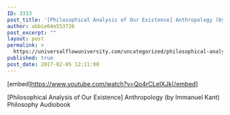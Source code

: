 ```yaml
---
ID: 3333
post_title: '[Philosophical Analysis of Our Existence] Anthropology (by Immanuel Kant) Audiobook'
author: abbie04m553726
post_excerpt: ""
layout: post
permalink: >
  https://universalflowuniversity.com/uncategorized/philosophical-analysis-of-our-existence-anthropology-by-immanuel-kant-audiobook/
published: true
post_date: 2017-02-05 12:11:00
---
```

[embed]https://www.youtube.com/watch?v=Qo4rCLeIXJk[/embed]<br>
<p>[Philosophical Analysis of Our Existence] Anthropology (by Immanuel Kant) Philosophy Audiobook</p>